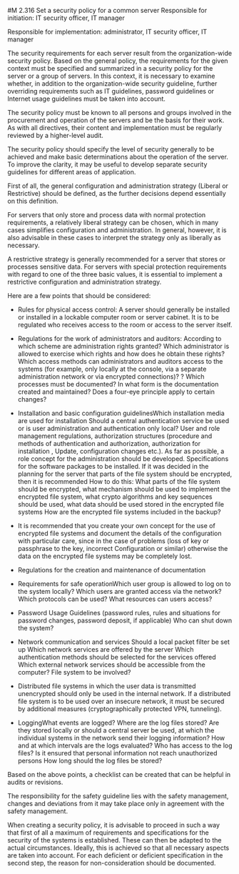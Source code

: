 #M 2.316 Set a security policy for a common server
Responsible for initiation: IT security officer, IT manager

Responsible for implementation: administrator, IT security officer, IT manager

The security requirements for each server result from the organization-wide security policy. Based on the general policy, the requirements for the given context must be specified and summarized in a security policy for the server or a group of servers. In this context, it is necessary to examine whether, in addition to the organization-wide security guideline, further overriding requirements such as IT guidelines, password guidelines or Internet usage guidelines must be taken into account.

The security policy must be known to all persons and groups involved in the procurement and operation of the servers and be the basis for their work. As with all directives, their content and implementation must be regularly reviewed by a higher-level audit.

The security policy should specify the level of security generally to be achieved and make basic determinations about the operation of the server. To improve the clarity, it may be useful to develop separate security guidelines for different areas of application.

First of all, the general configuration and administration strategy (Liberal or Restrictive) should be defined, as the further decisions depend essentially on this definition.

For servers that only store and process data with normal protection requirements, a relatively liberal strategy can be chosen, which in many cases simplifies configuration and administration. In general, however, it is also advisable in these cases to interpret the strategy only as liberally as necessary.

A restrictive strategy is generally recommended for a server that stores or processes sensitive data. For servers with special protection requirements with regard to one of the three basic values, it is essential to implement a restrictive configuration and administration strategy.

Here are a few points that should be considered:

* Rules for physical access control: A server should generally be installed or installed in a lockable computer room or server cabinet. It is to be regulated who receives access to the room or access to the server itself.
* Regulations for the work of administrators and auditors: According to which scheme are administration rights granted? Which administrator is allowed to exercise which rights and how does he obtain these rights? Which access methods can administrators and auditors access to the systems (for example, only locally at the console, via a separate administration network or via encrypted connections)? ? Which processes must be documented? In what form is the documentation created and maintained? Does a four-eye principle apply to certain changes?


* Installation and basic configuration guidelinesWhich installation media are used for installation Should a central authentication service be used or is user administration and authentication only local? User and role management regulations, authorization structures (procedure and methods of authentication and authorization, authorization for installation , Update, configuration changes etc.). As far as possible, a role concept for the administration should be developed. Specifications for the software packages to be installed. If it was decided in the planning for the server that parts of the file system should be encrypted, then it is recommended How to do this: What parts of the file system should be encrypted, what mechanism should be used to implement the encrypted file system, what crypto algorithms and key sequences should be used, what data should be used stored in the encrypted file systems How are the encrypted file systems included in the backup?


* It is recommended that you create your own concept for the use of encrypted file systems and document the details of the configuration with particular care, since in the case of problems (loss of key or passphrase to the key, incorrect Configuration or similar) otherwise the data on the encrypted file systems may be completely lost.
* Regulations for the creation and maintenance of documentation


* Requirements for safe operationWhich user group is allowed to log on to the system locally? Which users are granted access via the network? Which protocols can be used? What resources can users access?
* Password Usage Guidelines (password rules, rules and situations for password changes, password deposit, if applicable) Who can shut down the system?


* Network communication and services Should a local packet filter be set up Which network services are offered by the server Which authentication methods should be selected for the services offered Which external network services should be accessible from the computer? File system to be involved?




* Distributed file systems in which the user data is transmitted unencrypted should only be used in the internal network. If a distributed file system is to be used over an insecure network, it must be secured by additional measures (cryptographically protected VPN, tunneling).


* LoggingWhat events are logged? Where are the log files stored? Are they stored locally or should a central server be used, at which the individual systems in the network send their logging information? How and at which intervals are the logs evaluated? Who has access to the log files? Is it ensured that personal information not reach unauthorized persons How long should the log files be stored?


Based on the above points, a checklist can be created that can be helpful in audits or revisions.

The responsibility for the safety guideline lies with the safety management,   changes and deviations from it may take place only in agreement with the safety management.

When creating a security policy, it is advisable to proceed in such a way that first of all a maximum of requirements and specifications for the security of the systems is established. These can then be adapted to the actual circumstances. Ideally, this is achieved so that all necessary aspects are taken into account. For each deficient or deficient specification in the second step, the reason for non-consideration should be documented.



